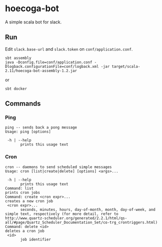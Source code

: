 # hoecoga-bot
A simple scala bot for slack.

## Run
Edit `slack.base-url` and `slack.token` on `conf/application.conf`.

```
sbt assembly
java -Dconfig.file=conf/application.conf -Dlogback.configurationFile=conf/logback.xml -jar target/scala-2.11/hoecoga-bot-assembly-1.2.jar
```

or

```
sbt docker
```

## Commands
### Ping
```
ping -- sends back a pong message
Usage: ping [options]

 -h | --help
       prints this usage text
```

### Cron
```
cron -- daemons to send scheduled simple messages
Usage: cron [list|create|delete] [options] <args>...

 -h | --help
       prints this usage text
Command: list
prints cron jobs
Command: create <cron expr>...
creates a new cron job
 <cron expr>...
       seconds, minutes, hours, day-of-month, month, day-of-week, and simple text, respectively (for more detail, refer to http://www.quartz-scheduler.org/generated/2.2.1/html/qs-all/#page/Quartz_Scheduler_Documentation_Set/co-trg_crontriggers.html)
Command: delete <id>
deletes a cron job
 <id>
       job identifier
```
